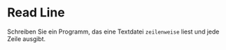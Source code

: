 # Read Line

Schreiben Sie ein Programm, das eine Textdatei `zeilenweise` liest und jede Zeile ausgibt.
